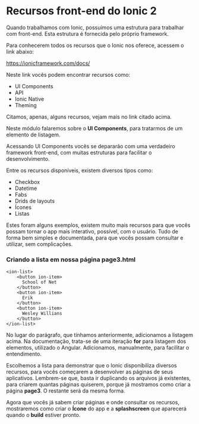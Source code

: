 # Recursos front-end do Ionic 2

Quando trabalhamos com Ionic, possuímos uma estrutura para trabalhar com front-end. Esta estrutura é fornecida pelo próprio framework.

Para conhecerem todos os recursos que o Ionic nos oferece, acessem o link abaixo:

<https://ionicframework.com/docs/>

Neste link vocês podem encontrar recursos como:

* UI Components
* API
* Ionic Native
* Theming

Citamos, apenas, alguns recursos, vejam mais no link citado acima. 

Neste módulo falaremos sobre o **UI Components**, para tratarmos de um elemento de listagem.

Acessando UI Components vocês se depararão com uma verdadeiro framework front-end, com muitas estruturas para facilitar o desenvolvimento.

Entre os recursos disponíveis, existem diversos tipos como:

* Checkbox
* Datetime
* Fabs
* Drids de layouts
* Ícones
* Listas

Estes foram alguns exemplos, existem muito mais recursos para que vocês possam tornar o app mais interativo, possível, com o usuário. Tudo de forma bem simples e documentada, para que vocês possam consultar e utilizar, sem complicações.

### Criando a lista em nossa página page3.html

```
<ion-list>
    <button ion-item>
      School of Net
    </button>
    <button ion-item>
      Erik
    </button>
    <button ion-item>
      Wesley Willians
    </button>
</ion-list>
```

No lugar do parágrafo, que tínhamos anteriormente, adicionamos a listagem acima. Na documentação, trata-se de uma iteração **for** para listagem dos elementos, utilizado o Angular. Adicionamos, manualmente, para facilitar o entendimento.

Escolhemos a lista para demonstrar que o Ionic disponibiliza diversos recursos, para vocês começarem a desenvolver as páginas de seus aplicativos. 
Lembrem-se que, basta ir duplicando os arquivos já existentes, para criarem quantas páginas quiserem, porque já mostramos como criar a página **page3**. O restante será da mesma forma.

Agora que vocês já sabem criar páginas e onde consultar os recursos, mostraremos como criar o **Ícone** do app e a **splashscreen** que aparecerá quando o **build** estiver pronto.